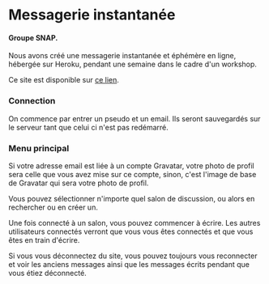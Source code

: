 # Messagerie instantanée
#### Groupe SNAP.

Nous avons créé une messagerie instantanée et éphémère en ligne, hébergée sur Heroku, pendant une semaine dans le cadre d'un workshop.

Ce site est disponible sur [ce lien](https://messageriesnap.herokuapp.com/ "Messagerie SNAP.").

### Connection

On commence par entrer un pseudo et un email.
Ils seront sauvegardés sur le serveur tant que celui ci n'est pas redémarré.

### Menu principal

Si votre adresse email est liée à un compte Gravatar, votre photo de profil sera celle que vous avez mise sur ce compte, sinon, c'est l'image de base de Gravatar qui sera votre photo de profil.

Vous pouvez sélectionner n'importe quel salon de discussion, ou alors en rechercher ou en créer un.

Une fois connecté à un salon, vous pouvez commencer à écrire. Les autres utilisateurs connectés verront que vous vous êtes connectés et que vous êtes en train d'écrire.

Si vous vous déconnectez du site, vous pouvez toujours vous reconnecter et voir les anciens messages ainsi que les messages écrits pendant que vous étiez déconnecté.
